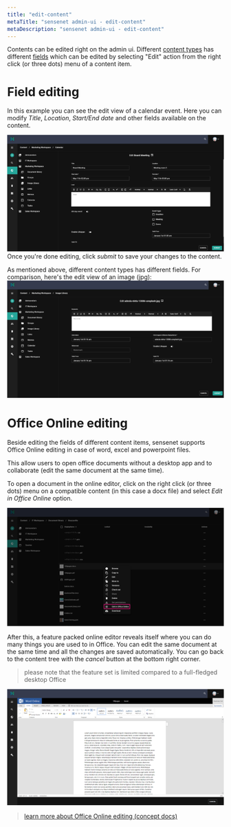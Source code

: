 ```yaml
---
title: "edit-content"
metaTitle: "sensenet admin-ui - edit-content"
metaDescription: "sensenet admin-ui - edit-content"
---
```


Contents can be edited right on the admin ui. Different [content types](/content/concepts/content-management/03-content-types) has different [fields](/content/concepts/content-management/031-fields) which can be edited by selecting "Edit" action from the right click (or three dots) menu of a content item. 

# Field editing

In this example you can see the edit view of a calendar event. Here you can modify *Title*, *Location*, *Start/End date* and other fields available on the content.

![content-edit](/content/guides/img/content-edit.png)
Once you're done editing, click *submit* to save your changes to the content. 

As mentioned above, different content types has different fields.
For comparison, here's the edit view of an image (jpg):
![image-edit](/content/guides/img/image-edit.png)


# Office Online editing

Beside editing the fields of different content items, sensenet supports Office Online editing in case of word, excel and powerpoint files.

This allow users to open office documents without a desktop app and to collaborate (edit the same document at the same time).

To open a document in the online editor, click on the right click (or three dots) menu on a compatible content (in this case a docx file) and select *Edit in Office Online* option.

![Edit in Office Online option](/content/guides/img/office_edit_menu.png)

After this, a feature packed online editor reveals itself where you can do many things you are used to in Office. You can edit the same document at the same time and all the changes are saved automatically.
You can go back to the content tree with the *cancel* button at the bottom right corner.

> please note that the feature set is limited compared to a full-fledged desktop Office

![Office Online editor](/content/guides/img/office_editor.png)

> [learn more about Office Online editing (concept docs)](/content/concepts/collaboration/03-office-online-editing)
